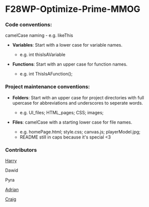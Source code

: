 # F28WP-Optimize-Prime-MMOG



### Code conventions:

camelCase naming - e.g. likeThis

- **Variables**: Start with a lower case for variable names.
  - e.g. int thisIsAVariable
  
- **Functions**: Start with an upper case for function names.
  - e.g. int ThisIsAFunction();

### Project maintenance conventions:

- **Folders**: Start with an upper case for project directories with full upercase for abbreviations and underscores to seperate words. 
    - e.g. UI_files; HTML_pages; CSS; images;

- **Files**: camelCase with a starting lower case for file names.
    - e.g. homePage.html; style.css; canvas.js; playerModel.jpg; 
    - README still in caps because it's special <3

### Contributors

[Harry](https://github.com/N0m0turtle)

Dawid

Pyra

[Adrian](https://github.com/Adee1499)

[Craig](https://github.com/craigm2013)
